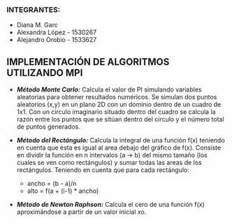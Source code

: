 ### INTEGRANTES: 

- Diana M. Garc
- Alexandra López - 1530267
- Alejandro Orobio - 1533627

## IMPLEMENTACIÓN DE ALGORITMOS UTILIZANDO MPI

- **_Método Monte Carlo:_** Calcula el valor de PI simulando variables aleatorias para obtener resultados numéricos. Se simulan dos puntos aleatorios (x,y) en un plano 2D con un dominio dentro de un cuadro de 1x1. Con un circulo imaginario situado dentro del cuadro se calcula la razón entre los puntos que se sitúan dentro del circulo y el número total de puntos generados.

- **_Método del Rectángulo:_** Calcula la integral de una función f(x) teniendo en cuenta que ésta es igual al area debajo del gráfico de f(x). Consiste en dividir la función en n intervalos (a -> b) del mismo tamaño (los cuales se ven como rectángulos) y sumar todas las areas de los rectángulos. Teniendo en cuenta que para cada rectángulo:

	- ancho = (b - a)/n
	- alto = f(a + (i-1) * ancho)

- **_Método de Newton Raphson:_** Calcula el cero de una función f(x) aproximándose a partir de un valor inicial _xo_.

